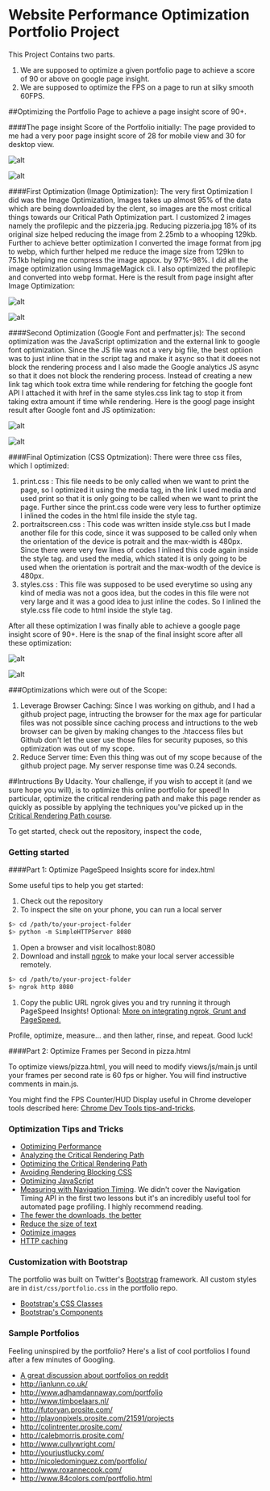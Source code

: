 # Website Performance Optimization Portfolio Project

This Project Contains two parts.
 1. We are supposed to optimize a given portfolio page to achieve a score of 90 or above on google page insight.
 2. We are supposed to optimize the FPS on a page to run at silky smooth 60FPS.

##Optimizing the Portfolio Page to achieve a page insight score of 90+.

####The page insight Score of the Portfolio initially:
The page provided to me had a very poor page insight score of 28 for mobile view and 30 for desktop view.

![alt](http://s22.postimg.org/ick38se4x/Mobile_View_Before.png)

![alt](http://s18.postimg.org/ylprqhwo9/Desktop_View_Before.png)

####First Optimization (Image Optimization):
The very first Optimization I did was the Image Optimization, Images takes up almost 95% of the data which are being downloaded by the clent, so images are the most critical things towards our Critical Path Optimization part. I customized 2 images namely the profilepic and the pizzeria.jpg. Reducing pizzeria.jpg 18% of its original size helped reducing the image from 2.25mb to a whooping 129kb. Further to achieve better optimization I converted the image format from jpg to webp, which further helped me reduce the image size from 129kn to 75.1kb helping me compress the image appox. by 97%-98%. I did all the image optimization using ImmageMagick cli. I also optimized the profilepic and converted into webp format.
Here is the result from page insight after Image Optimization:

![alt](http://s22.postimg.org/m4looxh1t/Mobile_View_Image_Optimization.png)

![alt](http://s7.postimg.org/kx7udxuh7/Desktop_View_Image_Optimization.png)

####Second Optimization (Google Font and perfmatter.js):
The second optimization was the JavaScript optimization and the external link to google font optimization. Since the JS file was not a very big file, the best optiion was to just inline that in the script tag and make it async so that it doees not block the rendering process and I also made the Google analytics JS async so that it does not block the rendering process. Instead of creating a new link tag which took extra time while rendering for fetching the google font API I attached it with href in the same styles.css link tag to stop it from taking extra amount if time while rendering. 
Here is the googl page insight result after Google font and JS optimization:

![alt](http://s28.postimg.org/xbv1a0b4t/Mobile_View_After_Google_Font_Optimization.png)

![alt](http://s10.postimg.org/8vzz595uh/Desktop_View_After_Google_Font_Optimization.png)

####Final Optimization (CSS Optmization):
There were three css files, which I optimized:
 1. print.css : This file needs to be only called when we want to print the page, so I optimized it using the media tag, in the link I used media and used print so that it is only going to be called when we want to print the page. Further since the print.css code were very less to further optimize I inlined the codes in the html file inside the style tag.
 2. portraitscreen.css : This code was written inside style.css but I made another file for this code, since it was supposed to be called only when the orientation of the device is potrait and the max-width is 480px. Since there were very few lines of codes I inlined this code again inside the style tag. and used the media, which stated it is only going to be used when the orientation is portrait and the max-wodth of the device is 480px.
 3. styles.css : This file was supposed to be used everytime so using any kind of media was not a goos idea, but the codes in this file were not very large and it was a good idea to just inline the codes. So I inlined the style.css file code to html inside the style tag.

After all these optimization I was finally able to achieve a google page insight score of 90+. Here is the snap of the final insight score after all these optimization:

![alt](http://s22.postimg.org/4y7xfi5ch/Final_Mobile_View_Page_Speed.png)

![alt](http://s16.postimg.org/o5fhozd39/Final_Desktop_View_Page_Speed.png)

###Optimizations which were out of the Scope:

 1. Leverage Browser Caching: Since I was working on github, and I had a github project page, intructing the browser for the max age for particular files was not possible since caching process and intructions to the web browser can be given by making changes to the .htaccess files but Github don't let the user use those files for security puposes, so this optimization was out of my scope.
 2. Reduce Server time: Even this thing was out of my scope because of the github project page. My server response time was 0.24 seconds.


##Intructions By Udacity.
Your challenge, if you wish to accept it (and we sure hope you will), is to optimize this online portfolio for speed! In particular, optimize the critical rendering path and make this page render as quickly as possible by applying the techniques you've picked up in the [Critical Rendering Path course](https://www.udacity.com/course/ud884).

To get started, check out the repository, inspect the code,

### Getting started

####Part 1: Optimize PageSpeed Insights score for index.html

Some useful tips to help you get started:

1. Check out the repository
1. To inspect the site on your phone, you can run a local server

  ```bash
  $> cd /path/to/your-project-folder
  $> python -m SimpleHTTPServer 8080
  ```

1. Open a browser and visit localhost:8080
1. Download and install [ngrok](https://ngrok.com/) to make your local server accessible remotely.

  ``` bash
  $> cd /path/to/your-project-folder
  $> ngrok http 8080
  ```

1. Copy the public URL ngrok gives you and try running it through PageSpeed Insights! Optional: [More on integrating ngrok, Grunt and PageSpeed.](http://www.jamescryer.com/2014/06/12/grunt-pagespeed-and-ngrok-locally-testing/)

Profile, optimize, measure... and then lather, rinse, and repeat. Good luck!

####Part 2: Optimize Frames per Second in pizza.html

To optimize views/pizza.html, you will need to modify views/js/main.js until your frames per second rate is 60 fps or higher. You will find instructive comments in main.js. 

You might find the FPS Counter/HUD Display useful in Chrome developer tools described here: [Chrome Dev Tools tips-and-tricks](https://developer.chrome.com/devtools/docs/tips-and-tricks).

### Optimization Tips and Tricks
* [Optimizing Performance](https://developers.google.com/web/fundamentals/performance/ "web performance")
* [Analyzing the Critical Rendering Path](https://developers.google.com/web/fundamentals/performance/critical-rendering-path/analyzing-crp.html "analyzing crp")
* [Optimizing the Critical Rendering Path](https://developers.google.com/web/fundamentals/performance/critical-rendering-path/optimizing-critical-rendering-path.html "optimize the crp!")
* [Avoiding Rendering Blocking CSS](https://developers.google.com/web/fundamentals/performance/critical-rendering-path/render-blocking-css.html "render blocking css")
* [Optimizing JavaScript](https://developers.google.com/web/fundamentals/performance/critical-rendering-path/adding-interactivity-with-javascript.html "javascript")
* [Measuring with Navigation Timing](https://developers.google.com/web/fundamentals/performance/critical-rendering-path/measure-crp.html "nav timing api"). We didn't cover the Navigation Timing API in the first two lessons but it's an incredibly useful tool for automated page profiling. I highly recommend reading.
* <a href="https://developers.google.com/web/fundamentals/performance/optimizing-content-efficiency/eliminate-downloads.html">The fewer the downloads, the better</a>
* <a href="https://developers.google.com/web/fundamentals/performance/optimizing-content-efficiency/optimize-encoding-and-transfer.html">Reduce the size of text</a>
* <a href="https://developers.google.com/web/fundamentals/performance/optimizing-content-efficiency/image-optimization.html">Optimize images</a>
* <a href="https://developers.google.com/web/fundamentals/performance/optimizing-content-efficiency/http-caching.html">HTTP caching</a>

### Customization with Bootstrap
The portfolio was built on Twitter's <a href="http://getbootstrap.com/">Bootstrap</a> framework. All custom styles are in `dist/css/portfolio.css` in the portfolio repo.

* <a href="http://getbootstrap.com/css/">Bootstrap's CSS Classes</a>
* <a href="http://getbootstrap.com/components/">Bootstrap's Components</a>

### Sample Portfolios

Feeling uninspired by the portfolio? Here's a list of cool portfolios I found after a few minutes of Googling.

* <a href="http://www.reddit.com/r/webdev/comments/280qkr/would_anybody_like_to_post_their_portfolio_site/">A great discussion about portfolios on reddit</a>
* <a href="http://ianlunn.co.uk/">http://ianlunn.co.uk/</a>
* <a href="http://www.adhamdannaway.com/portfolio">http://www.adhamdannaway.com/portfolio</a>
* <a href="http://www.timboelaars.nl/">http://www.timboelaars.nl/</a>
* <a href="http://futoryan.prosite.com/">http://futoryan.prosite.com/</a>
* <a href="http://playonpixels.prosite.com/21591/projects">http://playonpixels.prosite.com/21591/projects</a>
* <a href="http://colintrenter.prosite.com/">http://colintrenter.prosite.com/</a>
* <a href="http://calebmorris.prosite.com/">http://calebmorris.prosite.com/</a>
* <a href="http://www.cullywright.com/">http://www.cullywright.com/</a>
* <a href="http://yourjustlucky.com/">http://yourjustlucky.com/</a>
* <a href="http://nicoledominguez.com/portfolio/">http://nicoledominguez.com/portfolio/</a>
* <a href="http://www.roxannecook.com/">http://www.roxannecook.com/</a>
* <a href="http://www.84colors.com/portfolio.html">http://www.84colors.com/portfolio.html</a>
